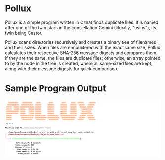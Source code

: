 # Pollux

Pollux is a simple program written in C that finds duplicate files. It is named after one of the twin stars in the constellation Gemini (literally, "twins"), its twin being Castor.

Pollux scans directories recursively and creates a binary tree of filenames and their sizes. When files are encountered with the
exact same size, Pollux calculates their respective SHA-256 message digests and compares them. If they are the same, the files
are duplicate files; otherwise, an array pointed to by the node in the tree is created, where all same-sized files are kept,
along with their message digests for quick comparison.

# Sample Program Output
![alt text](Sample_pollux_output.png)
